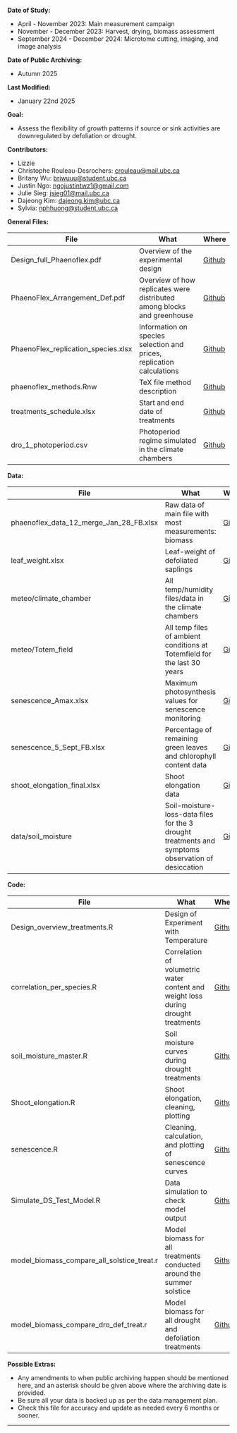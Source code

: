 **Date of Study:**

- April - November 2023: Main measurement campaign
- November - December 2023: Harvest, drying, biomass assessment
- September 2024 - December 2024: Microtome cutting, imaging, and image analysis

**Date of Public Archiving:**

- Autumn 2025

**Last Modified:**

- January 22nd 2025

**Goal:**

- Assess the flexibility of growth patterns if source or sink activities are downregulated by defoliation or drought.

**Contributors:**

- Lizzie
- Christophe Rouleau-Desrochers: crouleau@mail.ubc.ca
- Britany Wu: briwuuu@student.ubc.ca
- Justin Ngo: ngojustintwz1@gmail.com
- Julie Sieg: jsieg01@mail.ubc.ca
- Dajeong Kim: dajeong.kim@ubc.ca
- Sylvia: nphhuong@student.ubc.ca

**General Files:**

| File                               | What                                                                     | Where   |
|------------------------------------|--------------------------------------------------------------------------|---------|
| Design_full_Phaenoflex.pdf         | Overview of the experimental design                                      | [Github](https://github.com/FrederikBaumgarten/PhaenoFlex_clean/blob/main/design/Design_full_Phaenoflex.pdf)  |
| PhaenoFlex_Arrangement_Def.pdf     | Overview of how replicates were distributed among blocks and greenhouse  | [Github](https://github.com/FrederikBaumgarten/PhaenoFlex_clean/blob/main/design/PhaenoFlex_Arrangement_Def.pdf)  |
| PhaenoFlex_replication_species.xlsx| Information on species selection and prices, replication calculations    | [Github](https://github.com/FrederikBaumgarten/PhaenoFlex_clean/blob/main/design/PhaenoFlex_replication_species.xlsx)  |
| phaenoflex_methods.Rnw             | TeX file method description                                              | [Github](https://github.com/FrederikBaumgarten/PhaenoFlex_clean/blob/main/design/PhaenoFlex_replication_species.xlsx)  |
| treatments_schedule.xlsx           | Start and end date of treatments                                         | [Github](https://github.com/FrederikBaumgarten/PhaenoFlex_clean/blob/main/data/treatments_schedule.xlsx)  |
| dro_1_photoperiod.csv              | Photoperiod regime simulated in the climate chambers                     | [Github](https://github.com/FrederikBaumgarten/PhaenoFlex_clean/blob/main/notes/dro_1_photoperiod.csv)   |

**Data:**

| File                               | What                                                        | Where   |
|------------------------------------|-------------------------------------------------------------|---------|
| phaenoflex_data_12_merge_Jan_28_FB.xlsx | Raw data of main file with most measurements: biomass     | [Github](https://github.com/FrederikBaumgarten/PhaenoFlex_clean/blob/main/data/biomass/phaenoflex_data_12_merge_Jan_28_FB.xlsx)  |
| leaf_weight.xlsx                   | Leaf-weight of defoliated saplings                          | [Github](https://github.com/FrederikBaumgarten/PhaenoFlex_clean/blob/main/data/leaf_mass/leaf_weight.xlsx)  |
| meteo/climate_chamber              | All temp/humidity files/data in the climate chambers        | [Github](https://github.com/FrederikBaumgarten/PhaenoFlex_clean/tree/main/data/meteo/climate_chamber)  |
| meteo/Totem_field                  | All temp files of ambient conditions at Totemfield for the last 30 years | [Github](https://github.com/FrederikBaumgarten/PhaenoFlex_clean/tree/main/data/meteo/Totem_field)  |
| senescence_Amax.xlsx               | Maximum photosynthesis values for senescence monitoring    | [Github](https://github.com/FrederikBaumgarten/PhaenoFlex_clean/blob/main/data/senescence/senescence_Amax.xlsx)  |
| senescence_5_Sept_FB.xlsx          | Percentage of remaining green leaves and chlorophyll content data | [Github](https://github.com/FrederikBaumgarten/PhaenoFlex_clean/blob/main/data/senescence/senescence_5_Sept_FB.xlsx)  |
| shoot_elongation_final.xlsx        | Shoot elongation data                                       | [Github](https://github.com/FrederikBaumgarten/PhaenoFlex_clean/blob/main/data/shoot_elongation/shoot_elongation_final.xlsx)  |
| data/soil_moisture                 | Soil-moisture-loss-data files for the 3 drought treatments and symptoms observation of desiccation | [Github](https://github.com/FrederikBaumgarten/PhaenoFlex_clean/tree/main/data/soil_moisture)  |

**Code:**

| File                               | What                                                        | Where   |
|------------------------------------|-------------------------------------------------------------|---------|
| Design_overview_treatments.R       | Design of Experiment with Temperature                       | [Github](https://github.com/FrederikBaumgarten/PhaenoFlex_clean/blob/main/analysis/r/Design_overview_treatments.R)  |
| correlation_per_species.R           | Correlation of volumetric water content and weight loss during drought treatments | [Github](https://github.com/FrederikBaumgarten/PhaenoFlex_clean/blob/main/analysis/r/soil_moisture/correlation_per_species.R)  |
| soil_moisture_master.R             | Soil moisture curves during drought treatments              | [Github](https://github.com/FrederikBaumgarten/PhaenoFlex_clean/blob/main/analysis/r/soil_moisture/soil_moisture_master.R)  |
| Shoot_elongation.R                 | Shoot elongation, cleaning, plotting                        | [Github](https://github.com/FrederikBaumgarten/PhaenoFlex_clean/blob/main/analysis/r/Shoot_elongation.R)  |
| senescence.R                       | Cleaning, calculation, and plotting of senescence curves   | [Github](https://github.com/FrederikBaumgarten/PhaenoFlex_clean/blob/main/analysis/r/senescence.R)  |
| Simulate_DS_Test_Model.R           | Data simulation to check model output                       | [Github](https://github.com/FrederikBaumgarten/PhaenoFlex_clean/blob/main/analysis/r/Simulate_DS_Test_Model)  |
| model_biomass_compare_all_solstice_treat.r | Model biomass for all treatments conducted around the summer solstice | [Github](https://github.com/FrederikBaumgarten/PhaenoFlex_clean/blob/main/analysis/r/model_biomass_compare_all_solstice_treat.r)  |
| model_biomass_compare_dro_def_treat.r | Model biomass for all drought and defoliation treatments   | [Github](https://github.com/FrederikBaumgarten/PhaenoFlex_clean/blob/main/analysis/r/model_biomass_compare_dro_def_treat.r)  |

**Possible Extras:**

- Any amendments to when public archiving happen should be mentioned here, and an asterisk should be given above where the archiving date is provided.
- Be sure all your data is backed up as per the data management plan.
- Check this file for accuracy and update as needed every 6 months or sooner. 

---

